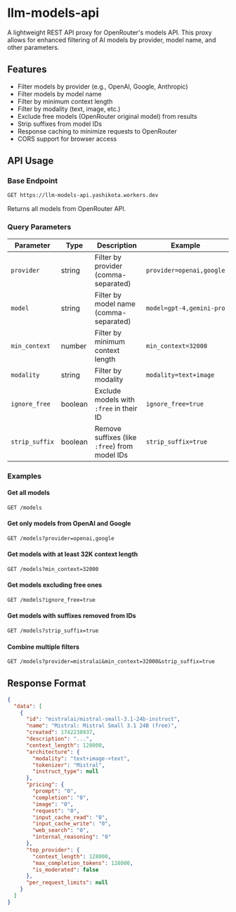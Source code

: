# llm-models-api

A lightweight REST API proxy for OpenRouter's models API. This proxy allows for enhanced filtering of AI models by provider, model name, and other parameters.

## Features

- Filter models by provider (e.g., OpenAI, Google, Anthropic)
- Filter models by model name
- Filter by minimum context length
- Filter by modality (text, image, etc.)
- Exclude free models (OpenRouter original model) from results
- Strip suffixes from model IDs
- Response caching to minimize requests to OpenRouter
- CORS support for browser access

## API Usage

### Base Endpoint

```txt
GET https://llm-models-api.yashikota.workers.dev
```

Returns all models from OpenRouter API.

### Query Parameters

| Parameter | Type | Description | Example |
|-----------|------|-------------|---------|
| `provider` | string | Filter by provider (comma-separated) | `provider=openai,google` |
| `model` | string | Filter by model name (comma-separated) | `model=gpt-4,gemini-pro` |
| `min_context` | number | Filter by minimum context length | `min_context=32000` |
| `modality` | string | Filter by modality | `modality=text+image` |
| `ignore_free` | boolean | Exclude models with `:free` in their ID | `ignore_free=true` |
| `strip_suffix` | boolean | Remove suffixes (like `:free`) from model IDs | `strip_suffix=true` |

### Examples

#### Get all models

```txt
GET /models
```

#### Get only models from OpenAI and Google

```txt
GET /models?provider=openai,google
```

#### Get models with at least 32K context length

```txt
GET /models?min_context=32000
```

#### Get models excluding free ones

```txt
GET /models?ignore_free=true
```

#### Get models with suffixes removed from IDs

```txt
GET /models?strip_suffix=true
```

#### Combine multiple filters

```txt
GET /models?provider=mistralai&min_context=32000&strip_suffix=true
```

## Response Format

```json
{
  "data": [
    {
      "id": "mistralai/mistral-small-3.1-24b-instruct",
      "name": "Mistral: Mistral Small 3.1 24B (free)",
      "created": 1742238937,
      "description": "...",
      "context_length": 128000,
      "architecture": {
        "modality": "text+image->text",
        "tokenizer": "Mistral",
        "instruct_type": null
      },
      "pricing": {
        "prompt": "0",
        "completion": "0",
        "image": "0",
        "request": "0",
        "input_cache_read": "0",
        "input_cache_write": "0",
        "web_search": "0",
        "internal_reasoning": "0"
      },
      "top_provider": {
        "context_length": 128000,
        "max_completion_tokens": 128000,
        "is_moderated": false
      },
      "per_request_limits": null
    }
  ]
}
```
